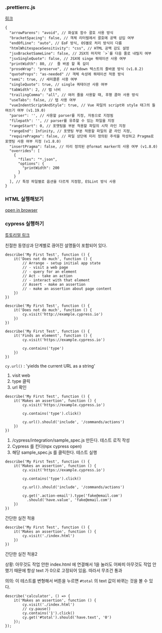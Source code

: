 ### .prettierrc.js

[링크](https://velog.io/@kyusung/eslint-prettier-config)
```
{
  "arrowParens": "avoid", // 화살표 함수 괄호 사용 방식
  "bracketSpacing": false, // 객체 리터럴에서 괄호에 공백 삽입 여부
  "endOfLine": "auto", // EoF 방식, OS별로 처리 방식이 다름
  "htmlWhitespaceSensitivity": "css", // HTML 공백 감도 설정
  "jsxBracketSameLine": false, // JSX의 마지막 `>`를 다음 줄로 내릴지 여부
  "jsxSingleQuote": false, // JSX에 singe 쿼테이션 사용 여부
  "printWidth": 80, //  줄 바꿈 할 폭 길이
  "proseWrap": "preserve", // markdown 텍스트의 줄바꿈 방식 (v1.8.2)
  "quoteProps": "as-needed" // 객체 속성에 쿼테이션 적용 방식
  "semi": true, // 세미콜론 사용 여부
  "singleQuote": true, // single 쿼테이션 사용 여부
  "tabWidth": 2, // 탭 너비
  "trailingComma": "all", // 여러 줄을 사용할 때, 후행 콤마 사용 방식
  "useTabs": false, // 탭 사용 여부
  "vueIndentScriptAndStyle": true, // Vue 파일의 script와 style 태그의 들여쓰기 여부 (v1.19.0)
  "parser": '', // 사용할 parser를 지정, 자동으로 지정됨
  "filepath": '', // parser를 유추할 수 있는 파일을 지정
  "rangeStart": 0, // 포맷팅을 부분 적용할 파일의 시작 라인 지정
  "rangeEnd": Infinity, // 포맷팅 부분 적용할 파일의 끝 라인 지정,
  "requirePragma": false, // 파일 상단에 미리 정의된 주석을 작성하고 Pragma로 포맷팅 사용 여부 지정 (v1.8.0)
  "insertPragma": false, // 미리 정의된 @format marker의 사용 여부 (v1.8.0)
  "overrides": [
    {
      "files": "*.json",
      "options": {
        "printWidth": 200
      }
    }
  ], // 특정 파일별로 옵션을 다르게 지정함, ESLint 방식 사용
}
```

### HTML 실행해보기

[open in browser](https://kamang-it.tistory.com/entry/VisualStudioCode%ED%94%8C%EB%9F%AC%EA%B7%B8%EC%9D%B8Open-In-Browser-vscode%EC%97%90%EC%84%9C-html%EC%9D%84-%EB%B0%94%EB%A1%9C-%EB%B8%8C%EB%9D%BC%EC%9A%B0%EC%A0%80%EC%97%90%EC%84%9C-%ED%99%95%EC%9D%B8%ED%95%98%EC%9E%90)

### cypress 실행하기

[튜토리얼 링크](https://docs.cypress.io/guides/getting-started/writing-your-first-test#Special-commands)

친절한 동영상과 단계별로 끊어진 설명들이 포함되어 있다.

```
describe('My First Test', function () {
	it('Does not do much', function () {
		// Arrange - setup initial app state
		// - visit a web page
		// - query for an element
		// Act - take an action
		// - interact with that element
		// Assert - make an assertion
		// - make an assertion about page content
	})
})
```

```
describe('My First Test', function () {
	it('Does not do much', function () {
		cy.visit('http://example.cypress.io')
	})
})
```

```
describe('My First Test', function () {
	it('Finds an element', function () {
		cy.visit('https://example.cypress.io')

		cy.contains('type')
	})
})
```

``cy.url()`` :  'yields the current URL as a string'


1. visit web
2. type 클릭
3. url 확인
```
describe('My First Test', function () {
	it('Makes an assertion', function () {
		cy.visit('https://example.cypress.io')

		cy.contains('type').click()

		cy.url().should('include', '/commands/actions')
	})
})
```

1. /cypress/integration/sample_spec.js 만든다. 테스트 로직 작성
2. Cypress 를 킨다(npx cypress open)
3. 해당 sample_spec.js 를 클릭한다. 테스트 실행
```
describe('My First Test', function () {
	it('Makes an assertion', function () {
		cy.visit('https://example.cypress.io')

		cy.contains('type').click()

		cy.url().should('include', '/commands/actions')

		cy.get('.action-email').type('fake@email.com')
		  .should('have.value', 'fake@email.com')
	})
})
```

간단한 실전 적용

```
describe('My First Test', function () {
	it('Makes an assertion', function () {
		cy.visit('./index.html')
	})
})
```

간단한 실전 적용2

상황: 아무것도 작업 안한 index.html 에 연결해서 1을 눌러도 어짜피 아무것도 작업 안했기 때문에 항상 text 가 0으로 고정되어 있음. 따라서 무조건 통과

의의: 이 테스트를 변형해서 버튼을 누르면 ``#total`` 의 text 값이 바뀌는 것을 볼 수 있다.

```
describe('calculator', () => {
	it('Makes an assertion', function () {
		cy.visit('./index.html')
		// cy.pause()
		cy.contains('1').click()
		cy.get('#total').should('have.text', '0')
	});
});
```